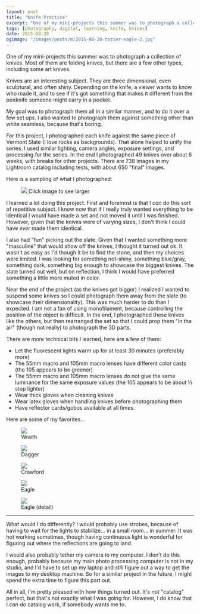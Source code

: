 ```yaml
---
layout: post
title: "Knife Practice"
excerpt: "One of my mini-projects this summer was to photograph a collection of knives."
tags: [photography, digital, learning, knife, knives]
date: 2015-08-20
ogimage: "/images/posts/m/2015-08-20-tozier-eagle-2.jpg"
---
```


One of my mini-projects this summer was to photograph a collection of knives. Most of them are folding knives, but there are a few other types, including some art knives.

Knives are an interesting subject. They are three dimensional, even sculptural, and often shiny. Depending on the knife, a viewer wants to know who made it, and to see if it's got something that makes it different from the penknife someone might carry in a pocket.

My goal was to photograph them all in a similar manner, and to do it over a few set ups. I also wanted to photograph them against something other than white seamless, because that's boring.

For this project, I photographed each knife against the same piece of Vermont Slate (I love rocks as backgrounds). That alone helped to unify the series. I used similar lighting, camera angles, exposure settings, and processing for the series. In the end I photographed 49 knives over about 6 weeks, with breaks for other projects. There are 738 images in my Lightroom catalog including tests, with about 650 "final" images.

Here is a sampling of what I photographed:

<figure class="image-s">
  <a href="/images/posts/l/2015-08-20-tozier-knife-typology.jpg" title="">
    <img src="/images/posts/s/2015-08-20-tozier-knife-typology.jpg">
  </a>
    <span class="image-s-caption">Click image to see larger</span>
</figure>



I learned a lot doing this project. First and foremost is that I *can* do this sort of repetitive subject. I know now that if I really truly wanted everything to be identical I would have made a set and not moved it until I was finished. However, given that the knives were of varying sizes, I don't think I could have *ever* made them identical.

I also had "fun" picking out the slate. Given that I wanted something more "masculine" that would show off the knives, I thought it turned out ok. It wasn't as easy as I'd though it be to find the stone, and then my choices were limited. I was looking for something not-shiny, something blue/gray, something dark, something big enough to showcase the biggest knives. The slate turned out well, but on reflection, I think I would have preferred something a little more muted in color.

Near the end of the project (as the knives got bigger) I realized I wanted to suspend some knives so I could photograph them away from the slate (to showcase their dimensionality). This was much harder to do than I expected. I am not a fan of using monofilament, because controlling the position of the object is difficult. In the end, I photographed these knives like the others, but then rearranged the set so that I could prop them "in the air" (though not really) to photograph the 3D parts.

There are more technical bits I learned, here are a few of them:

- Let the fluorescent lights warm up for at least 30 minutes (preferably more)
- The 55mm macro and 105mm macro lenses have different color casts (the 105 appears to be greener)
- The 55mm macro and 105mm macro lenses do not give the same luminance for the same exposure values (the 105 appears to be about ⅓ stop lighter)
- Wear thick gloves when cleaning knives
- Wear latex gloves when handling knives before photographing them
- Have reflector cards/gobos available at all times.

Here are some of my favorites...

<figure class="image-m-fig figure">
  <img class="image-m-img figure-img" src="/images/posts/m/2015-08-20-tozier-wraith.jpg">
  <figcaption class="image-m-cap figure-caption">Wraith</figcaption>
</figure>

<figure class="image-m-fig figure">
  <img class="image-m-img figure-img" src="/images/posts/m/2015-08-20-tozier-dagger.jpg">
  <figcaption class="image-m-cap figure-caption">Dagger</figcaption>
</figure>

<figure class="image-m-fig figure">
  <img class="image-m-img figure-img" src="/images/posts/m/2015-08-20-tozier-crawford.jpg">
  <figcaption class="image-m-cap figure-caption">Crawford</figcaption>
</figure>

<figure class="image-m-fig figure">
  <img class="image-m-img figure-img" src="/images/posts/m/2015-08-20-tozier-eagle-1.jpg">
  <figcaption class="image-m-cap figure-caption">Eagle</figcaption>
</figure>

<figure class="image-m-fig figure">
  <img class="image-m-img figure-img" src="/images/posts/m/2015-08-20-tozier-eagle-2.jpg">
  <figcaption class="image-m-cap figure-caption">Eagle (detail)</figcaption>
</figure>


---

What would I do differently? I would probably use strobes, because of having to wait for the lights to stabilize... in a small room... in summer. It was hot working sometimes, though having continuous light is wonderful for figuring out where the reflections are going to land.

I would also probably tether my camera to my computer. I don't do this enough, probably because my main photo processing computer is not in my studio, and I'd have to set up my laptop and *still* figure out a way to get the images to my desktop machine. So for a similar project in the future, I might spend the extra time to figure this part out.

All in all, I'm pretty pleased with how things turned out. It's not "catalog" perfect, but that's not exactly what I was going for. However, I do know that I *can* do catalog work, if somebody wants me to.
